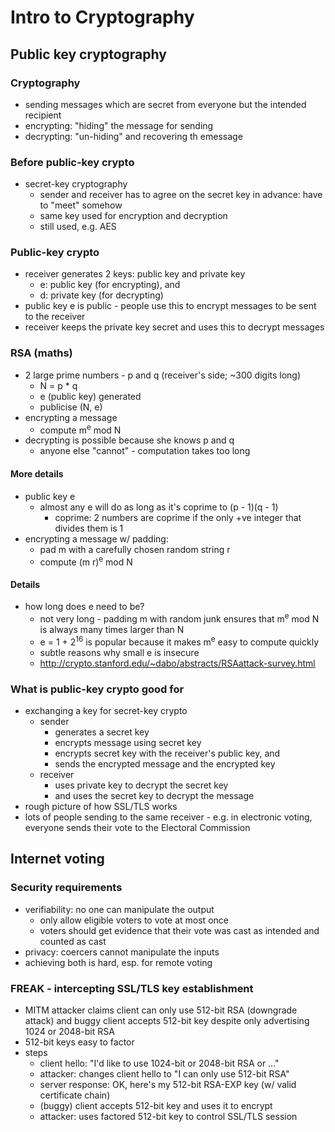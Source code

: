 # Intro to Cryptography

## Public key cryptography
### Cryptography
- sending messages which are secret from everyone but the intended recipient
- encrypting: "hiding" the message for sending
- decrypting: "un-hiding" and recovering th emessage

### Before public-key crypto
- secret-key cryptography
  - sender and receiver has to agree on the secret key in advance: have to "meet" somehow
  - same key used for encryption and decryption
  - still used, e.g. AES

### Public-key crypto
- receiver generates 2 keys: public key and private key
  - e: public key (for encrypting), and
  - d: private key (for decrypting)
- public key e is public - people use this to encrypt messages to be sent to the receiver
- receiver keeps the private key secret and uses this to decrypt messages

### RSA (maths)
- 2 large prime numbers - p and q (receiver's side; ~300 digits long)
  - N = p * q
  - e (public key) generated
  - publicise (N, e)
- encrypting a message
  - compute m<sup>e</sup> mod N
- decrypting is possible because she knows p and q
  - anyone else "cannot" - computation takes too long

#### More details
- public key e
  - almost any e will do as long as it's coprime to (p - 1)(q - 1)
    - coprime: 2 numbers are coprime if the only +ve integer that divides them is 1
- encrypting a message w/ padding:
  - pad m with a carefully chosen random string r
  - compute (m r)<sup>e</sup> mod N

#### Details
- how long does e need to be?
  - not very long - padding m with random junk ensures that m<sup>e</sup> mod N is always many times larger than N
  - e = 1 + 2<sup>16</sup> is popular because it makes m<sup>e</sup> easy to compute quickly
  - subtle reasons why small e is insecure
  - http://crypto.stanford.edu/~dabo/abstracts/RSAattack-survey.html

### What is public-key crypto good for
- exchanging a key for secret-key crypto
  - sender
    - generates a secret key
    - encrypts message using secret key
    - encrypts secret key with the receiver's public key, and
    - sends the encrypted message and the encrypted key
  - receiver
    - uses private key to decrypt the secret key
    - and uses the secret key to decrypt the message
- rough picture of how SSL/TLS works
- lots of people sending to the same receiver - e.g. in electronic voting, everyone sends their vote to the Electoral Commission

## Internet voting
### Security requirements
- verifiability: no one can manipulate the output
  - only allow eligible voters to vote at most once
  - voters should get evidence that their vote was cast as intended and counted as cast
- privacy: coercers cannot manipulate the inputs
- achieving both is hard, esp. for remote voting

### FREAK - intercepting SSL/TLS key establishment
- MITM attacker claims client can only use 512-bit RSA (downgrade attack) and buggy client accepts 512-bit key despite only advertising 1024 or 2048-bit RSA
- 512-bit keys easy to factor
- steps
  - client hello: "I'd like to use 1024-bit or 2048-bit RSA or ..."
  - attacker: changes client hello to "I can only use 512-bit RSA"
  - server response: OK, here's my 512-bit RSA-EXP key (w/ valid certificate chain)
  - (buggy) client accepts 512-bit key and uses it to encrypt
  - attacker: uses factored 512-bit key to control SSL/TLS session
